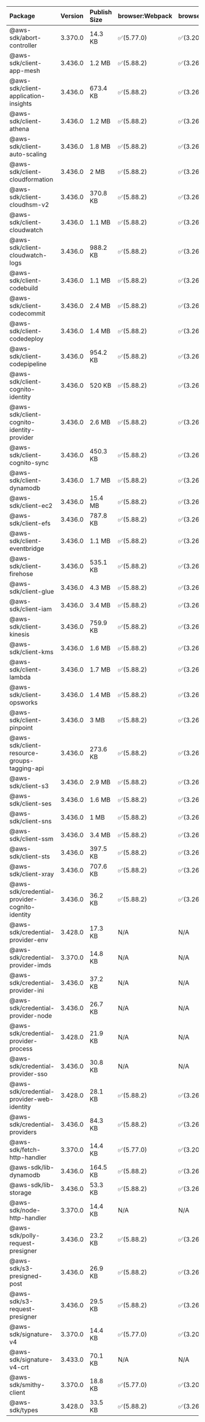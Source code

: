| Package | Version | Publish Size | browser:Webpack | browser:Rollup | browser:EsBuild |
| :------ | :------ | :----------- | :------ | :----- | :------- |
|@aws-sdk/abort-controller|3.370.0|14.3 KB|✅(5.77.0)|✅(3.20.2)|✅(0.17.15)|
|@aws-sdk/client-app-mesh|3.436.0|1.2 MB|✅(5.88.2)|✅(3.26.3)|✅(0.18.15)|
|@aws-sdk/client-application-insights|3.436.0|673.4 KB|✅(5.88.2)|✅(3.26.3)|✅(0.18.15)|
|@aws-sdk/client-athena|3.436.0|1.2 MB|✅(5.88.2)|✅(3.26.3)|✅(0.18.15)|
|@aws-sdk/client-auto-scaling|3.436.0|1.8 MB|✅(5.88.2)|✅(3.26.3)|✅(0.18.15)|
|@aws-sdk/client-cloudformation|3.436.0|2 MB|✅(5.88.2)|✅(3.26.3)|✅(0.18.15)|
|@aws-sdk/client-cloudhsm-v2|3.436.0|370.8 KB|✅(5.88.2)|✅(3.26.3)|✅(0.18.15)|
|@aws-sdk/client-cloudwatch|3.436.0|1.1 MB|✅(5.88.2)|✅(3.26.3)|✅(0.18.15)|
|@aws-sdk/client-cloudwatch-logs|3.436.0|988.2 KB|✅(5.88.2)|✅(3.26.3)|✅(0.18.15)|
|@aws-sdk/client-codebuild|3.436.0|1.1 MB|✅(5.88.2)|✅(3.26.3)|✅(0.18.15)|
|@aws-sdk/client-codecommit|3.436.0|2.4 MB|✅(5.88.2)|✅(3.26.3)|✅(0.18.15)|
|@aws-sdk/client-codedeploy|3.436.0|1.4 MB|✅(5.88.2)|✅(3.26.3)|✅(0.18.15)|
|@aws-sdk/client-codepipeline|3.436.0|954.2 KB|✅(5.88.2)|✅(3.26.3)|✅(0.18.15)|
|@aws-sdk/client-cognito-identity|3.436.0|520 KB|✅(5.88.2)|✅(3.26.3)|✅(0.18.15)|
|@aws-sdk/client-cognito-identity-provider|3.436.0|2.6 MB|✅(5.88.2)|✅(3.26.3)|✅(0.18.15)|
|@aws-sdk/client-cognito-sync|3.436.0|450.3 KB|✅(5.88.2)|✅(3.26.3)|✅(0.18.15)|
|@aws-sdk/client-dynamodb|3.436.0|1.7 MB|✅(5.88.2)|✅(3.26.3)|✅(0.18.15)|
|@aws-sdk/client-ec2|3.436.0|15.4 MB|✅(5.88.2)|✅(3.26.3)|✅(0.18.15)|
|@aws-sdk/client-efs|3.436.0|787.8 KB|✅(5.88.2)|✅(3.26.3)|✅(0.18.15)|
|@aws-sdk/client-eventbridge|3.436.0|1.1 MB|✅(5.88.2)|✅(3.26.3)|✅(0.18.15)|
|@aws-sdk/client-firehose|3.436.0|535.1 KB|✅(5.88.2)|✅(3.26.3)|✅(0.18.15)|
|@aws-sdk/client-glue|3.436.0|4.3 MB|✅(5.88.2)|✅(3.26.3)|✅(0.18.15)|
|@aws-sdk/client-iam|3.436.0|3.4 MB|✅(5.88.2)|✅(3.26.3)|✅(0.18.15)|
|@aws-sdk/client-kinesis|3.436.0|759.9 KB|✅(5.88.2)|✅(3.26.3)|✅(0.18.15)|
|@aws-sdk/client-kms|3.436.0|1.6 MB|✅(5.88.2)|✅(3.26.3)|✅(0.18.15)|
|@aws-sdk/client-lambda|3.436.0|1.7 MB|✅(5.88.2)|✅(3.26.3)|✅(0.18.15)|
|@aws-sdk/client-opsworks|3.436.0|1.4 MB|✅(5.88.2)|✅(3.26.3)|✅(0.18.15)|
|@aws-sdk/client-pinpoint|3.436.0|3 MB|✅(5.88.2)|✅(3.26.3)|✅(0.18.15)|
|@aws-sdk/client-resource-groups-tagging-api|3.436.0|273.6 KB|✅(5.88.2)|✅(3.26.3)|✅(0.18.15)|
|@aws-sdk/client-s3|3.436.0|2.9 MB|✅(5.88.2)|✅(3.26.3)|✅(0.18.15)|
|@aws-sdk/client-ses|3.436.0|1.6 MB|✅(5.88.2)|✅(3.26.3)|✅(0.18.15)|
|@aws-sdk/client-sns|3.436.0|1 MB|✅(5.88.2)|✅(3.26.3)|✅(0.18.15)|
|@aws-sdk/client-ssm|3.436.0|3.4 MB|✅(5.88.2)|✅(3.26.3)|✅(0.18.15)|
|@aws-sdk/client-sts|3.436.0|397.5 KB|✅(5.88.2)|✅(3.26.3)|✅(0.18.15)|
|@aws-sdk/client-xray|3.436.0|707.6 KB|✅(5.88.2)|✅(3.26.3)|✅(0.18.15)|
|@aws-sdk/credential-provider-cognito-identity|3.436.0|36.2 KB|✅(5.88.2)|✅(3.26.3)|✅(0.18.15)|
|@aws-sdk/credential-provider-env|3.428.0|17.3 KB|N/A|N/A|N/A|
|@aws-sdk/credential-provider-imds|3.370.0|14.8 KB|N/A|N/A|N/A|
|@aws-sdk/credential-provider-ini|3.436.0|37.2 KB|N/A|N/A|N/A|
|@aws-sdk/credential-provider-node|3.436.0|26.7 KB|N/A|N/A|N/A|
|@aws-sdk/credential-provider-process|3.428.0|21.9 KB|N/A|N/A|N/A|
|@aws-sdk/credential-provider-sso|3.436.0|30.8 KB|N/A|N/A|N/A|
|@aws-sdk/credential-provider-web-identity|3.428.0|28.1 KB|✅(5.88.2)|✅(3.26.3)|✅(0.18.15)|
|@aws-sdk/credential-providers|3.436.0|84.3 KB|✅(5.88.2)|✅(3.26.3)|✅(0.18.15)|
|@aws-sdk/fetch-http-handler|3.370.0|14.4 KB|✅(5.77.0)|✅(3.20.2)|✅(0.17.15)|
|@aws-sdk/lib-dynamodb|3.436.0|164.5 KB|✅(5.88.2)|✅(3.26.3)|✅(0.18.15)|
|@aws-sdk/lib-storage|3.436.0|53.3 KB|✅(5.88.2)|✅(3.26.3)|✅(0.18.15)|
|@aws-sdk/node-http-handler|3.370.0|14.4 KB|N/A|N/A|N/A|
|@aws-sdk/polly-request-presigner|3.436.0|23.2 KB|✅(5.88.2)|✅(3.26.3)|✅(0.18.15)|
|@aws-sdk/s3-presigned-post|3.436.0|26.9 KB|✅(5.88.2)|✅(3.26.3)|✅(0.18.15)|
|@aws-sdk/s3-request-presigner|3.436.0|29.5 KB|✅(5.88.2)|✅(3.26.3)|✅(0.18.15)|
|@aws-sdk/signature-v4|3.370.0|14.4 KB|✅(5.77.0)|✅(3.20.2)|✅(0.17.15)|
|@aws-sdk/signature-v4-crt|3.433.0|70.1 KB|N/A|N/A|N/A|
|@aws-sdk/smithy-client|3.370.0|18.8 KB|✅(5.77.0)|✅(3.20.2)|✅(0.17.15)|
|@aws-sdk/types|3.428.0|33.5 KB|✅(5.88.2)|✅(3.26.3)|✅(0.18.15)|
